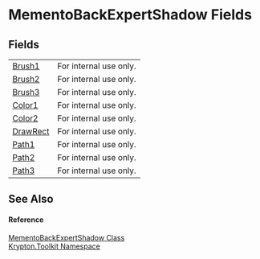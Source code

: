 # MementoBackExpertShadow Fields




## Fields
<table>
<tr>
<td><a href="70638435-7337-b944-7816-714b4e401bbd.md">Brush1</a></td>
<td>For internal use only.</td></tr>
<tr>
<td><a href="218ef553-09f8-dd1b-fa19-782ba66dd15e.md">Brush2</a></td>
<td>For internal use only.</td></tr>
<tr>
<td><a href="babf037f-552f-78cd-cff9-87612da6a160.md">Brush3</a></td>
<td>For internal use only.</td></tr>
<tr>
<td><a href="1b44fb35-3467-d454-ffad-7df8a9fb2cf0.md">Color1</a></td>
<td>For internal use only.</td></tr>
<tr>
<td><a href="bb98afb1-9aeb-d366-e6d5-99a4bef2e3ca.md">Color2</a></td>
<td>For internal use only.</td></tr>
<tr>
<td><a href="6e2d5034-f7d9-9efb-a810-cfeccad892cb.md">DrawRect</a></td>
<td>For internal use only.</td></tr>
<tr>
<td><a href="607aadd8-9409-de76-b98c-17e8068340d7.md">Path1</a></td>
<td>For internal use only.</td></tr>
<tr>
<td><a href="bf98deb6-a69f-17ae-e73a-56edd4918672.md">Path2</a></td>
<td>For internal use only.</td></tr>
<tr>
<td><a href="0b2ff860-2ccf-4357-962c-298c4c7e9203.md">Path3</a></td>
<td>For internal use only.</td></tr>
</table>

## See Also


#### Reference
<a href="468d9918-4b51-91d1-e5cb-2f8ea5236fb3.md">MementoBackExpertShadow Class</a>  
<a href="79d2eac2-21f4-54ff-7552-b20c33c30600.md">Krypton.Toolkit Namespace</a>  
